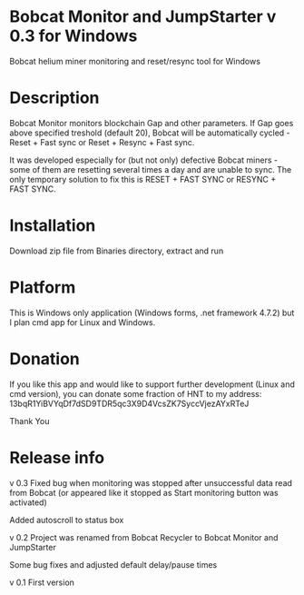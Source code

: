 # Bobcat Monitor and JumpStarter v 0.3 for Windows
Bobcat helium miner monitoring and reset/resync tool for Windows

# Description
Bobcat Monitor monitors blockchain Gap and other parameters.
If Gap goes above specified treshold (default 20), Bobcat will be automatically cycled - Reset + Fast sync  or  Reset + Resync + Fast sync.

It was developed especially for (but not only) defective Bobcat miners - some of them are resetting several times a day and are unable to sync.
The only temporary solution to fix this is RESET + FAST SYNC or RESYNC + FAST SYNC.

# Installation
Download zip file from Binaries directory, extract and run

# Platform
This is Windows only application (Windows forms, .net framework 4.7.2) but I plan cmd app for Linux and Windows. 

# Donation

If you like this app and would like to support further development (Linux and cmd version), you can donate some fraction of HNT to my address: 
13bqR1YiBVYqDf7dSD9TDR5qc3X9D4VcsZK7SyccVjezAYxRTeJ

Thank You

# Release info

v 0.3
Fixed bug when monitoring was stopped after unsuccessful data read from Bobcat (or appeared like it stopped as Start monitoring button was activated)

Added autoscroll to status box

v 0.2
Project was renamed from Bobcat Recycler to Bobcat Monitor and JumpStarter

Some bug fixes and adjusted default delay/pause times

v 0.1
First version
